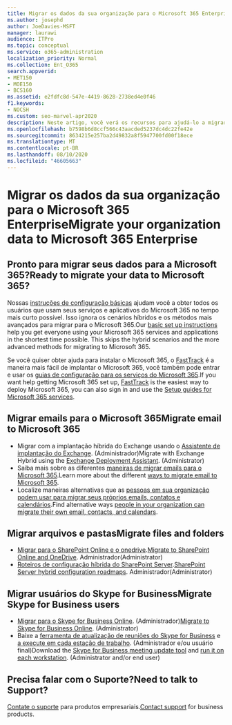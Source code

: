 ```yaml
---
title: Migrar os dados da sua organização para o Microsoft 365 Enterprise
ms.author: josephd
author: JoeDavies-MSFT
manager: laurawi
audience: ITPro
ms.topic: conceptual
ms.service: o365-administration
localization_priority: Normal
ms.collection: Ent_O365
search.appverid:
- MET150
- MOE150
- BCS160
ms.assetid: e2fdfc8d-547e-4419-8628-2738ed4e0f46
f1.keywords:
- NOCSH
ms.custom: seo-marvel-apr2020
description: Neste artigo, você verá os recursos para ajudá-lo a migrar os dados da sua organização para o Microsoft 365.
ms.openlocfilehash: b7598b6d8ccf566c43aacded5237dc4dc22fe42e
ms.sourcegitcommit: 8634215e257ba2d49832a8f5947700fd00f18ece
ms.translationtype: MT
ms.contentlocale: pt-BR
ms.lasthandoff: 08/10/2020
ms.locfileid: "46605663"
---
```

# <a name="migrate-your-organization-data-to-microsoft-365-enterprise"></a><span data-ttu-id="45b96-103">Migrar os dados da sua organização para o Microsoft 365 Enterprise</span><span class="sxs-lookup"><span data-stu-id="45b96-103">Migrate your organization data to Microsoft 365 Enterprise</span></span>

## <a name="ready-to-migrate-your-data-to-microsoft-365"></a><span data-ttu-id="45b96-104">Pronto para migrar seus dados para a Microsoft 365?</span><span class="sxs-lookup"><span data-stu-id="45b96-104">Ready to migrate your data to Microsoft 365?</span></span>

<span data-ttu-id="45b96-p101">Nossas [instruções de configuração básicas](https://support.office.com/article/Set-up-Office-365-for-business-6a3a29a0-e616-4713-99d1-15eda62d04fa) ajudam você a obter todos os usuários que usam seus serviços e aplicativos do Microsoft 365 no tempo mais curto possível. Isso ignora os cenários híbridos e os métodos mais avançados para migrar para o Microsoft 365.</span><span class="sxs-lookup"><span data-stu-id="45b96-p101">Our [basic set up instructions](https://support.office.com/article/Set-up-Office-365-for-business-6a3a29a0-e616-4713-99d1-15eda62d04fa) help you get everyone using your Microsoft 365 services and applications in the shortest time possible. This skips the hybrid scenarios and the more advanced methods for migrating to Microsoft 365.</span></span> 
  
<span data-ttu-id="45b96-107">Se você quiser obter ajuda para instalar o Microsoft 365, o [FastTrack](https://fasttrack.microsoft.com/office) é a maneira mais fácil de implantar o Microsoft 365, você também pode entrar e usar os [guias de configuração para os serviços do Microsoft 365](setup-guides-for-office-365.md).</span><span class="sxs-lookup"><span data-stu-id="45b96-107">If you want help getting Microsoft 365 set up, [FastTrack](https://fasttrack.microsoft.com/office) is the easiest way to deploy Microsoft 365, you can also sign in and use the [Setup guides for Microsoft 365 services](setup-guides-for-office-365.md).</span></span>

## <a name="migrate-email-to-microsoft-365"></a><span data-ttu-id="45b96-108">Migrar emails para o Microsoft 365</span><span class="sxs-lookup"><span data-stu-id="45b96-108">Migrate email to Microsoft 365</span></span>
- <span data-ttu-id="45b96-p102">Migrar com a implantação híbrida do Exchange usando o [Assistente de implantação do Exchange](https://technet.microsoft.com/exdeploy2013). (Administrador)</span><span class="sxs-lookup"><span data-stu-id="45b96-p102">Migrate with Exchange Hybrid using the [Exchange Deployment Assistant](https://technet.microsoft.com/exdeploy2013). (Administrator)</span></span>
- <span data-ttu-id="45b96-111">Saiba mais sobre as diferentes [maneiras de migrar emails para o Microsoft 365](https://support.office.com/article/Ways-to-migrate-multiple-email-accounts-to-Office-365-0a4913fe-60fb-498f-9155-a86516418842).</span><span class="sxs-lookup"><span data-stu-id="45b96-111">Learn more about the different [ways to migrate email to Microsoft 365](https://support.office.com/article/Ways-to-migrate-multiple-email-accounts-to-Office-365-0a4913fe-60fb-498f-9155-a86516418842).</span></span>
- <span data-ttu-id="45b96-112">Localize maneiras alternativas que as [pessoas em sua organização podem usar para migrar seus próprios emails, contatos e calendários](https://support.office.com/article/Migrate-email-and-contacts-to-Office-365-for-business-a3e3bddb-582e-4133-8670-e61b9f58627e).</span><span class="sxs-lookup"><span data-stu-id="45b96-112">Find alternative ways [people in your organization can migrate their own email, contacts, and calendars](https://support.office.com/article/Migrate-email-and-contacts-to-Office-365-for-business-a3e3bddb-582e-4133-8670-e61b9f58627e).</span></span>

## <a name="migrate-files-and-folders"></a><span data-ttu-id="45b96-113">Migrar arquivos e pastas</span><span class="sxs-lookup"><span data-stu-id="45b96-113">Migrate files and folders</span></span>
- <span data-ttu-id="45b96-114">[Migrar para o SharePoint Online e o onedrive](https://docs.microsoft.com/sharepointmigration/migrate-to-sharepoint-online).</span><span class="sxs-lookup"><span data-stu-id="45b96-114">[Migrate to SharePoint Online and OneDrive](https://docs.microsoft.com/sharepointmigration/migrate-to-sharepoint-online).</span></span> <span data-ttu-id="45b96-115">Administrador</span><span class="sxs-lookup"><span data-stu-id="45b96-115">(Administrator)</span></span>
- <span data-ttu-id="45b96-116">[Roteiros de configuração híbrida do SharePoint Server](https://docs.microsoft.com/SharePoint/hybrid/configuration-roadmaps).</span><span class="sxs-lookup"><span data-stu-id="45b96-116">[SharePoint Server hybrid configuration roadmaps](https://docs.microsoft.com/SharePoint/hybrid/configuration-roadmaps).</span></span> <span data-ttu-id="45b96-117">Administrador</span><span class="sxs-lookup"><span data-stu-id="45b96-117">(Administrator)</span></span>

## <a name="migrate-skype-for-business-users"></a><span data-ttu-id="45b96-118">Migrar usuários do Skype for Business</span><span class="sxs-lookup"><span data-stu-id="45b96-118">Migrate Skype for Business users</span></span>
- <span data-ttu-id="45b96-p105">[Migrar para o Skype for Business Online](https://technet.microsoft.com/library/jj204969.aspx). (Administrador)</span><span class="sxs-lookup"><span data-stu-id="45b96-p105">[Migrate to Skype for Business Online](https://technet.microsoft.com/library/jj204969.aspx). (Administrator)</span></span>
- <span data-ttu-id="45b96-p106">Baixe a [ferramenta de atualização de reuniões do Skype for Business](https://www.microsoft.com/download/details.aspx?id=51659) e [a execute em cada estação de trabalho](https://support.office.com/article/Meeting-Update-Tool-for-Skype-for-Business-and-Lync-2b525fe6-ed0f-4331-b533-c31546fcf4d4). (Administrador e/ou usuário final)</span><span class="sxs-lookup"><span data-stu-id="45b96-p106">Download the [Skype for Business meeting update tool](https://www.microsoft.com/download/details.aspx?id=51659) and [run it on each workstation](https://support.office.com/article/Meeting-Update-Tool-for-Skype-for-Business-and-Lync-2b525fe6-ed0f-4331-b533-c31546fcf4d4). (Administrator and/or end user)</span></span>
  
## <a name="need-to-talk-to-support"></a><span data-ttu-id="45b96-123">Precisa falar com o Suporte?</span><span class="sxs-lookup"><span data-stu-id="45b96-123">Need to talk to Support?</span></span>
<span data-ttu-id="45b96-124">[Contate o suporte](https://support.office.com/article/32a17ca7-6fa0-4870-8a8d-e25ba4ccfd4b) para produtos empresariais.</span><span class="sxs-lookup"><span data-stu-id="45b96-124">[Contact support](https://support.office.com/article/32a17ca7-6fa0-4870-8a8d-e25ba4ccfd4b) for business products.</span></span>
